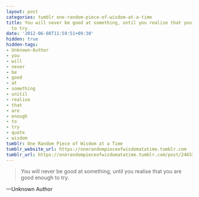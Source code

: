 ```yaml
---
layout: post
categories: tumblr one-random-piece-of-wisdom-at-a-time
title: You will never be good at something, until you realise that you are good enough
  to try.
date: '2012-06-08T11:59:51+09:30'
hidden: true
hidden-tags:
- Unknown-Author
- you
- will
- never
- be
- good
- at
- something
- unitil
- realise
- that
- are
- enough
- to
- try
- quote
- wisdom
tumblr: One Random Piece of Wisdom at a Time
tumblr_website_url: https://onerandompieceofwisdomatatime.tumblr.com
tumblr_url: https://onerandompieceofwisdomatatime.tumblr.com/post/24653756270/you-will-never-be-good-at-something-until-you
---
```

> You will never be good at something, until you realise that you are good enough to try.

—Unknown Author

